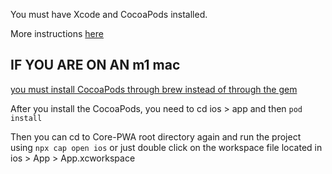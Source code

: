 You must have Xcode and CocoaPods installed.

More instructions [here](https://capacitorjs.com/docs/ios)

## IF YOU ARE ON AN m1 mac

[you must install CocoaPods through brew instead of through the gem](https://stackoverflow.com/questions/64901180/how-to-run-cocoapods-on-apple-silicon-m1)


After you install the CocoaPods, you need to cd ios > app and then `pod install`

Then you can cd to Core-PWA root directory again and run the project using `npx cap open ios` or just double click on the workspace file located in ios > App > App.xcworkspace
